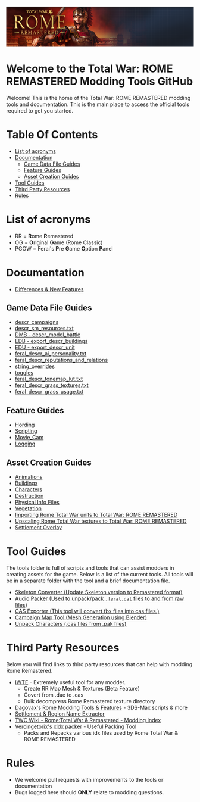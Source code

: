![Workshop_header_template](/Workshop_header_template.png)
# Welcome to the Total War: ROME REMASTERED Modding Tools GitHub
Welcome! This is the home of the Total War: ROME REMASTERED modding tools and documentation. This is the main place to access the official tools required to get you started.

# Table Of Contents

* [List of acronyms](#list-of-acronyms)
* [Documentation](#documentation)
   * [Game Data File Guides](#game-data-file-guides)
   * [Feature Guides](#feature-guides)
   * [Asset Creation Guides](#asset-creation-guides)
* [Tool Guides](#tool-guides)
* [Third Party Resources](#third-party-resources)
* [Rules](#rules)

# List of acronyms

* RR = **R**ome **R**emastered
* OG = **O**riginal **G**ame (Rome Classic)
* PGOW = Feral's **P**re **G**ame **O**ption **P**anel

# Documentation
* [Differences & New Features](/RomeRemasteredDifferences.md)

## Game Data File Guides


* [descr_campaigns](/documentation/data_file_guides/descr_campaigns.md)
* [descr_sm_resources.txt](/documentation/data_file_guides/descr_sm_resources.md)
* [DMB - descr_model_battle](/documentation/data_file_guides/DMB.md)
* [EDB - export_descr_buildings](/documentation/data_file_guides/EDB.md)
* [EDU - export_descr_unit](/documentation/data_file_guides/EDU.md)
* [feral_descr_ai_personality.txt](/documentation/data_file_guides/feral_descr_ai_personality.md)
* [feral_descr_reputations_and_relations](/documentation/data_file_guides/feral_descr_reputations_and_relations.md)
* [string_overrides](/documentation/data_file_guides/string_overrides.md)
* [toggles](/documentation/data_file_guides/toggles.md)
* [feral_descr_tonemap_lut.txt](/documentation/data_file_guides/feral_descr_tonemap_lut.md)
* [feral_descr_grass_textures.txt](/documentation/data_file_guides/feral_descr_grass_textures.md)
* [feral_descr_grass_usage.txt](/documentation/data_file_guides/feral_descr_grass_usage.md)

## Feature Guides
* [Hording](/documentation/feature_guides/hording.md)
* [Scripting](/documentation/feature_guides/scripts/Scripts.md)
* [Movie_Cam](/documentation/feature_guides/movie_cam.md)
* [Logging](/documentation/feature_guides/logging/logging.md)

## Asset Creation Guides
* [Animations](/documentation/techart_guides/Animations.md)
* [Buildings](documentation/techart_guides/Buildings.md)
* [Characters](documentation/techart_guides/Characters.md)
* [Destruction](documentation/techart_guides/Destruction.md)
* [Physical Info Files](documentation/techart_guides/PhysicalInfoFiles.md)
* [Vegetation](documentation/Vegetation.md)
* [Importing Rome Total War units to Total War: ROME REMASTERED](documentation/techart_guides/Importing_RTW_units_to_Remastered.md)
* [Upscaling Rome Total War textures to Total War: ROME REMASTERED](documentation/techart_guides/Upscaling_RTW_Textures_to_Remastered.md)
* [Settlement Overlay](documentation/techart_guides/Settlement_Overlay.md)

# Tool Guides

The tools folder is full of scripts and tools that can assist modders in creating assets for the game. Below is a list of the current tools. All tools will be in a separate folder with the tool and a brief documentation file.

* [Skeleton Converter (Update Skeleton version to Remastered format)](tools/SkeletonConverter/SkeletonConverter.md)
* [Audio Packer (Used to unpack/pack `.feral.dat` files to and from raw files)](tools/AudioPacker/AudioPacker.md)
* [CAS Exporter (This tool will convert fbx files into cas files.)](tools/CasPacker/casconv.md)
* [Campaign Map Tool (Mesh Generation using Blender)](tools/CampaignMapTool/CampaignMapTool.md)
* [Unpack Characters (.cas files from .pak files)](tools/unpack_characters/unpack_characters.md)


# Third Party Resources

Below you will find links to third party resources that can help with modding Rome Remastered.

* [IWTE](https://wiki.twcenter.net/index.php?title=IWTE) - Extremely useful tool for any modder.
  * Create RR Map Mesh & Textures (Beta Feature)
  * Covert from .dae to .cas
  * Bulk decompress Rome Remastered texture directory
* [Dagovax's Rome Modding Tools & Features](https://github.com/Dagovax/Rome-Total-War-Tools-and-Features) - 3DS-Max scripts & more
* [Settlement & Region Name Extractor](https://github.com/zkajo/RTW-Region-Extractor)
* [TWC Wiki - Rome:Total War & Remastered - Modding Index](https://wiki.twcenter.net/index.php?title=Rome:Total_War_%26_Remastered_-_Modding_Index)
* [Vercingetorix's xidx packer](https://github.com/AKAfreaky/XIDX) - Useful Packing Tool
  * Packs and Repacks various idx files used by Rome Total War & ROME REMASTERED

# Rules

* We welcome pull requests with improvements to the tools or documentation
* Bugs logged here should **ONLY** relate to modding questions.
